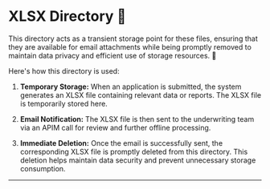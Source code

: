 # XLSX Directory :file_folder:

This directory acts as a transient storage point for these files, ensuring that they are available for email attachments while being promptly removed to maintain data privacy and efficient use of storage resources. :email:

Here's how this directory is used:

1. **Temporary Storage:** When an application is submitted, the system generates an XLSX file containing relevant data or reports. The XLSX file is temporarily stored here.

2. **Email Notification:** The XLSX file is then sent to the underwriting team via an APIM call for review and further offline processing.

3. **Immediate Deletion:** Once the email is successfully sent, the corresponding XLSX file is promptly deleted from this directory. This deletion helps maintain data security and prevent unnecessary storage consumption.

---
